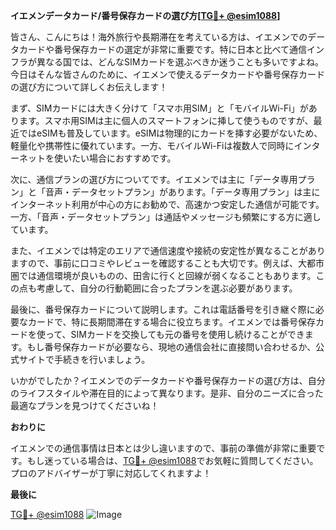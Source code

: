**イエメンデータカード/番号保存カードの選び方[[TG💪+ @esim1088](https://t.me/s/esim1088)]**

皆さん、こんにちは！海外旅行や長期滞在を考えている方は、イエメンでのデータカードや番号保存カードの選定が非常に重要です。特に日本と比べて通信インフラが異なる国では、どんなSIMカードを選ぶべきか迷うことも多いですよね。今日はそんな皆さんのために、イエメンで使えるデータカードや番号保存カードの選び方について詳しくお伝えします！

まず、SIMカードには大きく分けて「スマホ用SIM」と「モバイルWi-Fi」があります。スマホ用SIMは主に個人のスマートフォンに挿して使うものですが、最近ではeSIMも普及しています。eSIMは物理的にカードを挿す必要がないため、軽量化や携帯性に優れています。一方、モバイルWi-Fiは複数人で同時にインターネットを使いたい場合におすすめです。

次に、通信プランの選び方についてです。イエメンでは主に「データ専用プラン」と「音声・データセットプラン」があります。「データ専用プラン」は主にインターネット利用が中心の方にお勧めで、高速かつ安定した通信が可能です。一方、「音声・データセットプラン」は通話やメッセージも頻繁にする方に適しています。

また、イエメンでは特定のエリアで通信速度や接続の安定性が異なることがありますので、事前に口コミやレビューを確認することも大切です。例えば、大都市圏では通信環境が良いものの、田舎に行くと回線が弱くなることもあります。この点も考慮して、自分の行動範囲に合ったプランを選ぶ必要があります。

最後に、番号保存カードについて説明します。これは電話番号を引き継ぐ際に必要なカードで、特に長期間滞在する場合に役立ちます。イエメンでは番号保存カードを使って、SIMカードを交換しても元の番号を使用し続けることができます。もし番号保存カードが必要なら、現地の通信会社に直接問い合わせるか、公式サイトで手続きを行いましょう。

いかがでしたか？イエメンでのデータカードや番号保存カードの選び方は、自分のライフスタイルや滞在目的によって異なります。是非、自分のニーズに合った最適なプランを見つけてくださいね！

**おわりに**

イエメンでの通信事情は日本とは少し違いますので、事前の準備が非常に重要です。もし迷っている場合は、[TG💪+ @esim1088](https://t.me/s/esim1088)でお気軽に質問してください。プロのアドバイザーが丁寧に対応してくれますよ！

**最後に**

[TG💪+ @esim1088](https://t.me/s/esim1088) ![Image](https://i.postimg.cc/Y0z9fWf4/image.png)